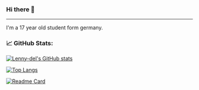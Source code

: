 ### Hi there 👋
___
I'm a 17 year old student form germany.


### 📈 **GitHub Stats:**

[![Lenny-del's GitHub stats](https://github-readme-stats.vercel.app/api?username=lenny-del&count_private=true&show_icons=true&show_icons=true&theme=dark&hide=prs)](https://github.com/anuraghazra/github-readme-stats)




[![Top Langs](https://github-readme-stats.vercel.app/api/top-langs/?username=lenny-del&layout=compact)](https://github.com/anuraghazra/github-readme-stats)


[![Readme Card](https://github-readme-stats.vercel.app/api/pin/?username=lenny-del&repo=github-readme-stats)](https://github.com/lenny-del/github-readme-stats)
